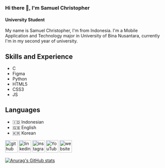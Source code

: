 ### Hi there 👋, I'm Samuel Christopher
#### University Student
My name is Samuel Christopher, I'm from Indonesia. I'm a Mobile Application and Technology major in University of Bina Nusantara, currently I'm in my second year of university.

## Skills and Experience
* C
* Figma
* Python
* HTML5
* CSS3
* JS

## Languages
* 🇮🇩 Indonesian
* 🇬🇧 English
* 🇰🇷 Korean

[<img src='https://cdn.jsdelivr.net/npm/simple-icons@3.0.1/icons/github.svg' alt='github' height='40'>](https://github.com/samuel-sshi)  [<img src='https://cdn.jsdelivr.net/npm/simple-icons@3.0.1/icons/linkedin.svg' alt='linkedin' height='40'>](https://www.linkedin.com/in/samuelchristopher03/)  [<img src='https://cdn.jsdelivr.net/npm/simple-icons@3.0.1/icons/instagram.svg' alt='instagram' height='40'>](https://www.instagram.com/samuel_sshi/)  [<img src='https://cdn.jsdelivr.net/npm/simple-icons@3.0.1/icons/youtube.svg' alt='YouTube' height='40'>](https://www.youtube.com/channel/UCDpQZSks1LkBahhI-eI4j3Q)  [<img src='https://cdn.jsdelivr.net/npm/simple-icons@3.0.1/icons/icloud.svg' alt='website' height='40'>](https://samuel-sshi.github.io)





[![Anurag's GitHub stats](https://github-readme-stats.vercel.app/api?username=samuel-sshi)](https://github.com/anuraghazra/github-readme-stats)





<!--
**samuel-sshi/samuel-sshi** is a ✨ _special_ ✨ repository because its `README.md` (this file) appears on your GitHub profile.

Here are some ideas to get you started:

- 🔭 I’m currently working on ...
- 🌱 I’m currently learning ...
- 👯 I’m looking to collaborate on ...
- 🤔 I’m looking for help with ...
- 💬 Ask me about ...
- 📫 How to reach me: ...
- 😄 Pronouns: ...
- ⚡ Fun fact: ...
-->
